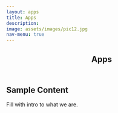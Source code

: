```yaml
---
layout: apps
title: Apps
description: 
image: assets/images/pic12.jpg
nav-menu: true
---
```


<!-- Main 
<div id="main" class="alt">-->

<!-- One -->
<section id="one">
	<div class="inner">
		<header class="major">
			<h1>Apps</h1>
		</header>

<!-- Content -->
<h2 id="content">Sample Content</h2>
<p>Fill with intro to what we are.</p>





